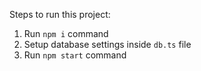 Steps to run this project:

1. Run `npm i` command
2. Setup database settings inside `db.ts` file
3. Run `npm start` command
